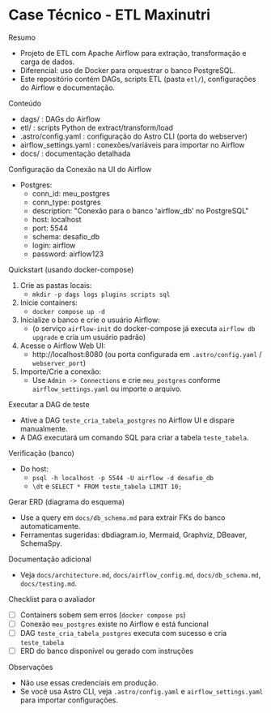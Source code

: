 # Case Técnico - ETL Maxinutri

Resumo
- Projeto de ETL com Apache Airflow para extração, transformação e carga de dados.
- Diferencial: uso de Docker para orquestrar o banco PostgreSQL.
- Este repositório contém DAGs, scripts ETL (pasta `etl/`), configurações do Airflow e documentação.

Conteúdo
- dags/ : DAGs do Airflow
- etl/ : scripts Python de extract/transform/load
- .astro/config.yaml : configuração do Astro CLI (porta do webserver)
- airflow_settings.yaml : conexões/variáveis para importar no Airflow
- docs/ : documentação detalhada

Configuração da Conexão na UI do Airflow
- Postgres:
    - conn_id: meu_postgres
    - conn_type: postgres
    - description: "Conexão para o banco 'airflow_db' no PostgreSQL"
    - host: localhost
    - port: 5544
    - schema: desafio_db
    - login: airflow
    - password: airflow123

Quickstart (usando docker-compose)
1. Crie as pastas locais:
   - `mkdir -p dags logs plugins scripts sql`
2. Inicie containers:
   - `docker compose up -d`
3. Inicialize o banco e crie o usuário Airflow:
   - (o serviço `airflow-init` do docker-compose já executa `airflow db upgrade` e cria um usuário padrão)
4. Acesse o Airflow Web UI:
   - http://localhost:8080 (ou porta configurada em `.astro/config.yaml` / `webserver_port`)
5. Importe/Crie a conexão:
   - Use `Admin -> Connections` e crie `meu_postgres` conforme `airflow_settings.yaml` ou importe o arquivo.

Executar a DAG de teste
- Ative a DAG `teste_cria_tabela_postgres` no Airflow UI e dispare manualmente.
- A DAG executará um comando SQL para criar a tabela `teste_tabela`.

Verificação (banco)
- Do host:
  - `psql -h localhost -p 5544 -U airflow -d desafio_db`
  - `\dt` e `SELECT * FROM teste_tabela LIMIT 10;`

Gerar ERD (diagrama do esquema)
- Use a query em `docs/db_schema.md` para extrair FKs do banco automaticamente.
- Ferramentas sugeridas: dbdiagram.io, Mermaid, Graphviz, DBeaver, SchemaSpy.

Documentação adicional
- Veja `docs/architecture.md`, `docs/airflow_config.md`, `docs/db_schema.md`, `docs/testing.md`.

Checklist para o avaliador
- [ ] Containers sobem sem erros (`docker compose ps`)
- [ ] Conexão `meu_postgres` existe no Airflow e está funcional
- [ ] DAG `teste_cria_tabela_postgres` executa com sucesso e cria `teste_tabela`
- [ ] ERD do banco disponível ou gerado com instruções

Observações
- Não use essas credenciais em produção.
- Se você usa Astro CLI, veja `.astro/config.yaml` e `airflow_settings.yaml` para importar configurações.